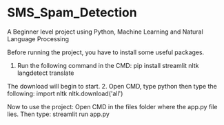 # SMS_Spam_Detection
A Beginner level project using Python, Machine Learning and Natural Language Processing

Before running the project, you have to install some useful packages.
1. Run the following command in the CMD:
   pip install streamlit nltk langdetect translate

The download will begin to start.
2.  Open CMD, type python
  then type the following:
  import nltk
  nltk.download('all')

Now to use the project:
Open CMD in the files folder where the app.py file lies.
Then type:
  streamlit run app.py
